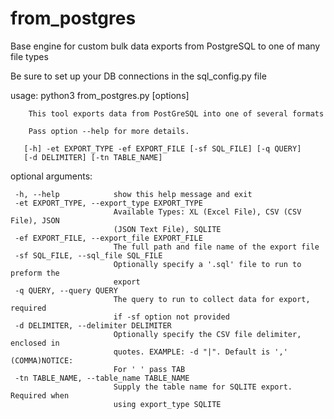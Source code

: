 # from_postgres
Base engine for custom bulk data exports from PostgreSQL to one of many file types

Be sure to set up your DB connections in the sql_config.py file

usage: python3 from_postgres.py [options]

        This tool exports data from PostGreSQL into one of several formats

        Pass option --help for more details.

       [-h] -et EXPORT_TYPE -ef EXPORT_FILE [-sf SQL_FILE] [-q QUERY]
       [-d DELIMITER] [-tn TABLE_NAME]

optional arguments:
 ```
  -h, --help            show this help message and exit
  -et EXPORT_TYPE, --export_type EXPORT_TYPE
                        Available Types: XL (Excel File), CSV (CSV File), JSON
                        (JSON Text File), SQLITE
  -ef EXPORT_FILE, --export_file EXPORT_FILE
                        The full path and file name of the export file
  -sf SQL_FILE, --sql_file SQL_FILE
                        Optionally specify a '.sql' file to run to preform the
                        export
  -q QUERY, --query QUERY
                        The query to run to collect data for export, required
                        if -sf option not provided
  -d DELIMITER, --delimiter DELIMITER
                        Optionally specify the CSV file delimiter, enclosed in
                        quotes. EXAMPLE: -d "|". Default is ',' (COMMA)NOTICE:
                        For ' ' pass TAB
  -tn TABLE_NAME, --table_name TABLE_NAME
                        Supply the table name for SQLITE export. Required when
                        using export_type SQLITE
```
